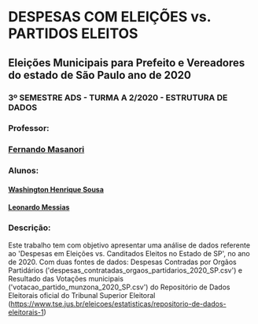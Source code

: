 # **DESPESAS COM ELEIÇÕES vs. PARTIDOS ELEITOS**
## **Eleições Municipais para Prefeito e Vereadores do estado de São Paulo ano de 2020**

### 3º SEMESTRE ADS - TURMA A 2/2020 - ESTRUTURA DE DADOS

### **Professor:** 
### <a href="https://github.com/fmasanori" target="_blank">Fernando Masanori</a>

### **Alunos:** 
#### <a href="https://github.com/justhenrique" target="_blank">Washington Henrique Sousa</a>

#### <a href="https://github.com/LeonardoMessias98" target="_blank">Leonardo Messias</a>

### **Descrição:**
Este trabalho tem com objetivo apresentar uma análise de dados referente ao 'Despesas em Eleições vs. Canditados Eleitos no Estado de SP', no ano de 2020. Com duas fontes de dados: Despesas Contradas por Orgãos Partidários ('despesas_contratadas_orgaos_partidarios_2020_SP.csv') e Resultado das Votações municipais ('votacao_partido_munzona_2020_SP.csv') do Repositório de Dados Eleitorais oficial do Tribunal Superior Eleitoral (https://www.tse.jus.br/eleicoes/estatisticas/repositorio-de-dados-eleitorais-1)
